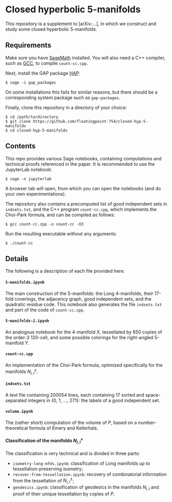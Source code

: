 # Closed hyperbolic 5-manifolds

This repository is a supplement to [arXiv:...], in which we construct and study some closed hyperbolic 5-manifolds.

## Requirements

Make sure you have [SageMath](https://www.sagemath.org/) installed.
You will also need a C++ compiler, such as [GCC](https://gcc.gnu.org/), to compile `count-cc.cpp`.

Next, install the GAP package [HAP](https://www.gap-system.org/Packages/hap.html):

```
$ sage -i gap_packages
```

On some installations this fails for similar reasons, but there should be a corresponding system package such as `gap-packages`.

Finally, clone this repository in a directory of your choice:

```
$ cd /path/to/directory
$ git clone https://github.com/floatingpoint-754/closed-hyp-5-manifolds
$ cd closed-hyp-5-manifolds
```

## Contents

This repo provides various Sage notebooks, containing computations and technical proofs referenced in the paper.
It is recommended to use the JupyterLab notebook:

```
$ sage -n jupyterlab
```

A browser tab will open, from which you can open the notebooks (and do your own experimentations).

The repository also contains a precomputed list of good independent sets in `indsets.txt`,
and the C++ program `count-cc.cpp`, which implements the Choi-Park formula, and can be compiled as follows:
```
$ gcc count-cc.cpp -o count-cc -O3
```
Run the resulting executable without any arguments:
```
$ ./count-cc
```

## Details

The following is a description of each file provided here:

#### `5-manifolds.ipynb`
The main construction of the 5-manifolds: the Long 4-manifolds, their 17-fold coverings, the adjacency graph, good independent sets, and the quadratic residue code.
This notebook also generates the file `indsets.txt` and part of the code of `count-cc.cpp`.

#### `5-manifolds-2.ipynb`
An analogous notebook for the 4-manifold $X$, tessellated by 650 copies of the order-3 120-cell, and some possible colorings for the right-angled 5-manifold $Y$.

#### `count-cc.cpp`
An implementation of the Choi-Park formula, optimized specifically for the manifolds $N_{i,I}^\pm$.

#### `indsets.txt`
A text file containing 200054 lines, each containing 17 sorted and space-separated integers in {0, 1, ..., 271}: the labels of a good independent set.

#### `volume.ipynb`
The (rather short) computation of the volume of $P$, based on a number-theoretical formula of Emery and Kellerhals.

#### Classification of the manifolds $N_{i,I}^\pm$
The classification is very technical and is divided in three parts:
- `isometry-long-mfds.ipynb`: classification of Long manifolds up to tessellation-preserving isometry;
- `recover-from-tessellation.ipynb`: recovery of combinatorial information from the tessellation of $N_{i,I}^\pm$;
- `geodesics.ipynb`: classification of geodesics in the manifolds $N_{i,I}$ and proof of their unique tessellation by copies of $P$.
